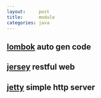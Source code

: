 ```yaml
---
layout:     post
title:      module
categories: java
---
```


## [lombok](https://projectlombok.org/) auto gen code

## [jersey](https://jersey.java.net/documentation/latest/index.html) restful web

## [jetty](http://www.eclipse.org/jetty/documentation/current/) simple http server

